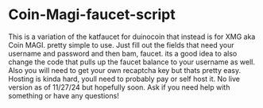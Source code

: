 # Coin-Magi-faucet-script
This is a variation of the katfaucet for duinocoin that instead is for XMG aka Coin MAGI. pretty simple to use. Just fill out the fields that need your username and password and then bam, faucet. its a good idea to also change the code that pulls up the faucet balance to your username as well. Also you will need to get your own recaptcha key but thats pretty easy. Hosting is kinda hard, youll need to probably pay or self host it. No live version as of 11/27/24 but hopefully soon. Ask if you need help with something or have any questions!
